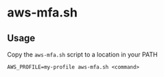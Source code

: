 # aws-mfa.sh

## Usage

Copy the `aws-mfa.sh` script to a location in your PATH

```
AWS_PROFILE=my-profile aws-mfa.sh <command>
```
